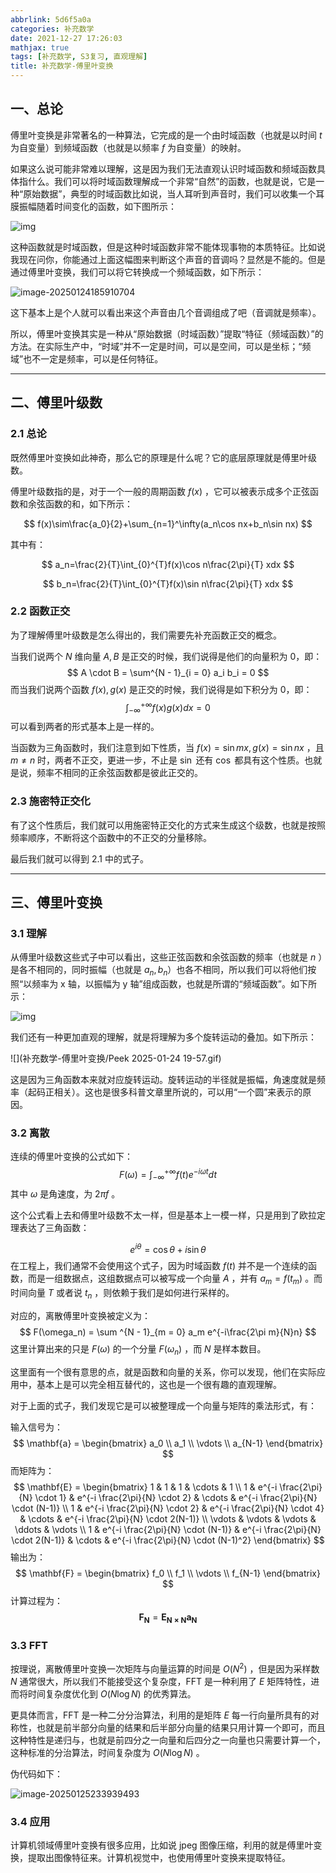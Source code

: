```yaml
---
abbrlink: 5d6f5a0a
categories: 补充数学
date: 2021-12-27 17:26:03
mathjax: true
tags: [补充数学, S3复习, 直观理解]
title: 补充数学-傅里叶变换
---
```


## 一、总论

傅里叶变换是非常著名的一种算法，它完成的是一个由时域函数（也就是以时间 $t$ 为自变量）到频域函数（也就是以频率 $f$ 为自变量）的映射。

如果这么说可能非常难以理解，这是因为我们无法直观认识时域函数和频域函数具体指什么。我们可以将时域函数理解成一个非常“自然”的函数，也就是说，它是一种“原始数据”，典型的时域函数比如说，当人耳听到声音时，我们可以收集一个耳膜振幅随着时间变化的函数，如下图所示：

![img](补充数学-傅里叶变换/a01c7723402192c4fb9fb1554f9fda82_1440w.jpg)

这种函数就是时域函数，但是这种时域函数非常不能体现事物的本质特征。比如说我现在问你，你能通过上面这幅图来判断这个声音的音调吗？显然是不能的。但是通过傅里叶变换，我们可以将它转换成一个频域函数，如下所示：

![image-20250124185910704](补充数学-傅里叶变换/image-20250124185910704.png)

这下基本上是个人就可以看出来这个声音由几个音调组成了吧（音调就是频率）。

所以，傅里叶变换其实是一种从“原始数据（时域函数）”提取“特征（频域函数）”的方法。在实际生产中，“时域”并不一定是时间，可以是空间，可以是坐标；“频域”也不一定是频率，可以是任何特征。

---



## 二、傅里叶级数

### 2.1 总论

既然傅里叶变换如此神奇，那么它的原理是什么呢？它的底层原理就是傅里叶级数。

傅里叶级数指的是，对于一个一般的周期函数 $f(x)$ ，它可以被表示成多个正弦函数和余弦函数的和，如下所示：


$$
f(x)\sim\frac{a_0}{2}+\sum_{n=1}^\infty(a_n\cos nx+b_n\sin nx)
$$

其中有：

$$
a_n=\frac{2}{T}\int_{0}^{T}f(x)\cos n\frac{2\pi}{T} xdx
$$

$$
b_n=\frac{2}{T}\int_{0}^{T}f(x)\sin n\frac{2\pi}{T} xdx
$$

### 2.2 函数正交

为了理解傅里叶级数是怎么得出的，我们需要先补充函数正交的概念。

当我们说两个 $N$ 维向量 $A, B$ 是正交的时候，我们说得是他们的向量积为 0，即：
$$
A \cdot B = \sum^{N - 1}_{i = 0} a_i b_i = 0
$$
而当我们说两个函数 $f(x), g(x)$ 是正交的时候，我们说得是如下积分为 0，即：
$$
\int^{+\infty}_{-\infty} f(x) g(x) dx = 0
$$
可以看到两者的形式基本上是一样的。

当函数为三角函数时，我们注意到如下性质，当 $f(x) = \sin mx, g(x) = \sin nx$ ，且 $m \ne n$ 时，两者不正交，更进一步，不止是 $\sin$ 还有 $\cos$ 都具有这个性质。也就是说，频率不相同的正余弦函数都是彼此正交的。

### 2.3 施密特正交化

有了这个性质后，我们就可以用施密特正交化的方式来生成这个级数，也就是按照频率顺序，不断将这个函数中的不正交的分量移除。

最后我们就可以得到 2.1 中的式子。

---



## 三、傅里叶变换

### 3.1 理解

从傅里叶级数这些式子中可以看出，这些正弦函数和余弦函数的频率（也就是 $n$ ）是各不相同的，同时振幅（也就是 $a_n, b_n$）也各不相同，所以我们可以将他们按照“以频率为 x 轴，以振幅为 y 轴”组成函数，也就是所谓的“频域函数”。如下所示：

![img](补充数学-傅里叶变换/40cf849e55ed95732a60b52d4019d609_1440w.jpg)

我们还有一种更加直观的理解，就是将理解为多个旋转运动的叠加。如下所示：

![](补充数学-傅里叶变换/Peek 2025-01-24 19-57.gif)

这是因为三角函数本来就对应旋转运动。旋转运动的半径就是振幅，角速度就是频率（起码正相关）。这也是很多科普文章里所说的，可以用“一个圆”来表示的原因。

### 3.2 离散

连续的傅里叶变换的公式如下：
$$
F(\omega) = \int^{+\infty}_{-\infty} f(t) e^{-i\omega t} dt
$$
其中 $\omega$ 是角速度，为 $2\pi f$ 。

这个公式看上去和傅里叶级数不太一样，但是基本上一模一样，只是用到了欧拉定理表达了三角函数：

$$
e^{i\theta} =  \cos \theta + i \sin \theta 
$$
在工程上，我们通常不会使用这个式子，因为时域函数 $f(t)$ 并不是一个连续的函数，而是一组数据点，这组数据点可以被写成一个向量 $A$ ，并有 $a_m = f(t_m)$ 。而时间向量 $T$ 或者说 $t_n$ ，则依赖于我们是如何进行采样的。

对应的，离散傅里叶变换被定义为：
$$
F(\omega_n) = \sum ^{N - 1}_{m = 0} a_m e^{-i\frac{2\pi m}{N}n}
$$
这里计算出来的只是 $F(\omega)$ 的一个分量 $F(\omega_n)$ ，而 $N$ 是样本数目。

这里面有一个很有意思的点，就是函数和向量的关系，你可以发现，他们在实际应用中，基本上是可以完全相互替代的，这也是一个很有趣的直观理解。

对于上面的式子，我们发现它是可以被整理成一个向量与矩阵的乘法形式，有：

输入信号为：
$$
\mathbf{a} = \begin{bmatrix} a_0 \\ a_1 \\ \vdots \\ a_{N-1} \end{bmatrix}
$$
而矩阵为：
$$
\mathbf{E} = \begin{bmatrix}
1 & 1 & 1 & \cdots & 1 \\
1 & e^{-i \frac{2\pi}{N} \cdot 1} & e^{-i \frac{2\pi}{N} \cdot 2} & \cdots & e^{-i \frac{2\pi}{N} \cdot (N-1)} \\
1 & e^{-i \frac{2\pi}{N} \cdot 2} & e^{-i \frac{2\pi}{N} \cdot 4} & \cdots & e^{-i \frac{2\pi}{N} \cdot 2(N-1)} \\
\vdots & \vdots & \vdots & \ddots & \vdots \\
1 & e^{-i \frac{2\pi}{N} \cdot (N-1)} & e^{-i \frac{2\pi}{N} \cdot 2(N-1)} & \cdots & e^{-i \frac{2\pi}{N} \cdot (N-1)^2}
\end{bmatrix}
$$
输出为：
$$
\mathbf{F} = \begin{bmatrix} f_0 \\ f_1 \\ \vdots \\ f_{N-1} \end{bmatrix}
$$
计算过程为：
$$
\mathbf{F_{N}} = \mathbf{E_{N \times N}} \mathbf{a_{N}}
$$

### 3.3 FFT

按理说，离散傅里叶变换一次矩阵与向量运算的时间是 $O(N^2)$ ，但是因为采样数 $N$ 通常很大，所以我们不能接受这个复杂度，FFT 是一种利用了 $E$ 矩阵特性，进而将时间复杂度优化到 $O(N\log N)$ 的优秀算法。

更具体而言，FFT 是一种二分分治算法，利用的是矩阵 $E$ 每一行向量所具有的对称性，也就是前半部分向量的结果和后半部分向量的结果只用计算一个即可，而且这种特性是递归与，也就是前四分之一向量和后四分之一向量也只需要计算一个，这种标准的分治算法，时间复杂度为 $O(N\log N)$ 。

伪代码如下：

![image-20250125233939493](补充数学-傅里叶变换/image-20250125233939493.png)

### 3.4 应用

计算机领域傅里叶变换有很多应用，比如说 jpeg 图像压缩，利用的就是傅里叶变换，提取出图像特征来。计算机视觉中，也使用傅里叶变换来提取特征。
